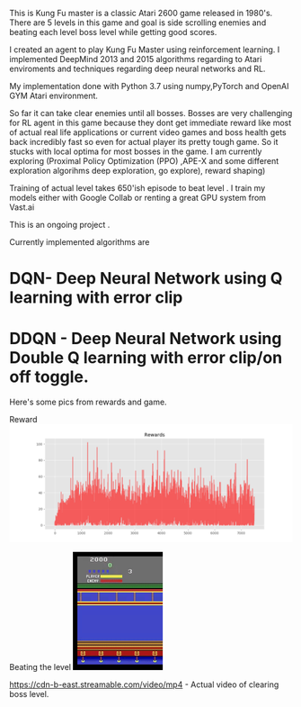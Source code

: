 This is Kung Fu master is a classic Atari 2600 game released in 1980's.
There are 5 levels in this game and goal is side scrolling enemies and beating each level boss level while getting good scores.


I created an agent to play Kung Fu Master using reinforcement learning.
I implemented DeepMind 2013 and 2015 algorithms regarding to Atari enviroments and techniques regarding deep neural networks and RL.


My implementation done with Python 3.7  using numpy,PyTorch and OpenAI GYM Atari environment.

So far it can take clear enemies until all bosses.
Bosses are very challenging for RL agent in this game because they dont get immediate reward like most of actual real life applications
or current video games and boss health gets back incredibly fast so even for actual player its pretty tough game.
So it stucks with local optima for most bosses in the game.
I am currently exploring (Proximal Policy Optimization (PPO) ,APE-X  and some different exploration algorihms deep exploration, go explore), reward shaping)

Training of actual level takes 650'ish episode to beat level . 
I train my models either with Google Collab or renting a great GPU system from Vast.ai

This is an ongoing project .

Currently implemented algorithms are

# DQN- Deep Neural Network using Q learning with error clip
# DDQN - Deep Neural Network using Double Q learning  with error clip/on off toggle.

Here's some pics from rewards and game.

Reward
![Image](https://github.com/ugurkanates/ReinforcementLearning/blob/master/KungFuMaster/kungfuaksam-results.png)

Beating the level
![Image](https://github.com/ugurkanates/ReinforcementLearning/blob/master/KungFuMaster/9e0f86a1-7bd7-4df7-a0a2-cb19089f2c2e.gif)


https://cdn-b-east.streamable.com/video/mp4 - Actual video of clearing boss level.

